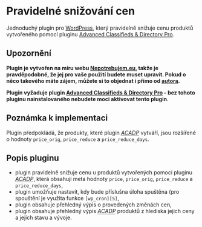 # Pravidelné snižování cen

Jednoduchý plugin pro [WordPress][1], který pravidelně snižuje cenu produktů vytvořeného pomocí pluginu [Advanced Classifieds &amp; Directory Pro][2].

## Upozornění

__Plugin je vytvořen na míru webu [Nepotrebujem.eu][3], takže je pravděpodobné, že jej pro vaše použití budete muset upravit. Pokud o něco takového máte zájem, můžete si to objednat i přímo od [autora][4].__

__Plugin vyžaduje plugin [Advanced Classifieds & Directory Pro][2] - bez tohoto pluginu nainstalovaného nebudete moci aktivovat tento plugin__.

## Poznámka k implementaci

Plugin předpokládá, že produkty, které plugin <abbr title="Advanced Classifieds & Directory Pro">_ACADP_</abbr> vytváří, jsou rozšířené o hodnoty `price_orig`, `price_reduce` a `price_reduce_days`.

## Popis pluginu

* plugin pravidelně snižuje cenu u produktů vytvořených pomocí pluginu <abbr title="Advanced Classifieds & Directory Pro">_ACADP_</abbr>, která obsahují meta hodnoty `price`, `price_orig`, `price_reduce` a `price_reduce_days`,
* plugin umožňuje nastavit, kdy bude příslušna úloha spuštěna (pro spouštění je využita funkce `[wp_cron][5]`,
* plugin obsahuje přehledný výpis o provedených změnách cen,
* plugin obsahuje přehledný výpis <abbr title="Advanced Classifieds & Directory Pro">_ACADP_</abbr> produktů z hlediska jejich ceny a jejích stavu a vývoje.

[1]: https://wordpress.org/
[2]: https://wordpress.org/plugins/advanced-classifieds-and-directory-pro/
[3]: https://nepotrebujem.eu/
[4]: mailto:ondrejd@gmail.com
[5]: https://developer.wordpress.org/reference/functions/wp_cron/


